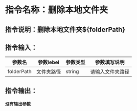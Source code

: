 # 指令名称：删除本地文件夹
## 指令说明：删除本地文件夹$\{folderPath\}
## 指令输入：

 | 参数名 | 参数lebel | 参数类型 | 参数填写说明 | 
 | ------------- | ------------- | ------------- | ------------- |
 | folderPath | 文件夹路径 | string | 请输入文件夹路径 |


## 指令输出：

#### 没有输出参数
	